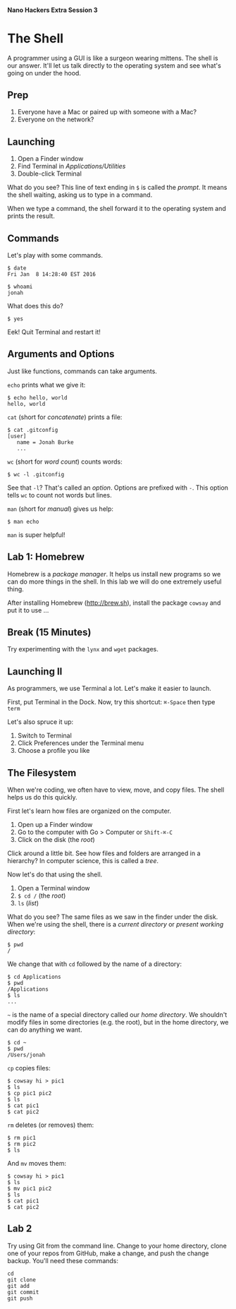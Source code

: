 #### Nano Hackers Extra Session 3

# The Shell

A programmer using a GUI is like a surgeon wearing mittens. The shell is our answer. It'll let us talk directly to the operating system and see what's going on under the hood.

## Prep

1. Everyone have a Mac or paired up with someone with a Mac?
2. Everyone on the network?

## Launching

1. Open a Finder window
2. Find Terminal in _Applications/Utilities_
3. Double-click Terminal

What do you see? This line of text ending in `$` is called the _prompt_. It means the shell waiting, asking us to type in a command.

When we type a command, the shell forward it to the operating system and prints the result.

## Commands

Let's play with some commands.

```
$ date
Fri Jan  8 14:28:40 EST 2016
```

```
$ whoami
jonah
```

What does this do?

```
$ yes
```

Eek! Quit Terminal and restart it!

## Arguments and Options

Just like functions, commands can take arguments.

`echo` prints what we give it:

```
$ echo hello, world
hello, world
```

`cat` (short for _concatenate_) prints a file:

```
$ cat .gitconfig
[user]
   name = Jonah Burke
   ...
```

`wc` (short for _word count_) counts words:

```
$ wc -l .gitconfig
```

See that `-l`? That's called an _option_. Options are prefixed with `-`. This option tells `wc` to count not words but lines.

`man` (short for _manual_) gives us help:

```
$ man echo
```

`man` is super helpful!

## Lab 1: Homebrew

Homebrew is a _package manager_. It helps us install new programs so we can do more things in the shell. In this lab we will do one extremely useful thing.

After installing Homebrew (http://brew.sh), install the package `cowsay` and put it to use ...

## Break (15 Minutes)

Try experimenting with the `lynx` and `wget` packages.

## Launching II

As programmers, we use Terminal a lot. Let's make it easier to launch.

First, put Terminal in the Dock. Now, try this shortcut: `⌘-Space` then type `term`

Let's also spruce it up:

1. Switch to Terminal
2. Click Preferences under the Terminal menu
3. Choose a profile you like

## The Filesystem

When we're coding, we often have to view, move, and copy files. The shell helps us do this quickly.

First let's learn how files are organized on the computer.

1. Open up a Finder window
2. Go to the computer with Go > Computer or `Shift-⌘-C` 
3. Click on the disk (the _root_)

Click around a little bit. See how files and folders are arranged in a hierarchy? In computer science, this is called a _tree_.

Now let's do that using the shell.

1. Open a Terminal window
2. `$ cd /` (the _root_)
3. `ls` (_list_)

What do you see? The same files as we saw in the finder under the disk. When we're using the shell, there is a _current directory_ or _present working directory_:

```
$ pwd
/
```

We change that with `cd` followed by the name of a directory:

```
$ cd Applications
$ pwd
/Applications
$ ls
...
```

`~` is the name of a special directory called our _home directory_. We shouldn't modify files in some directories (e.g. the root), but in the home directory, we can do anything we want.

```
$ cd ~
$ pwd
/Users/jonah
```

`cp` copies files:

```
$ cowsay hi > pic1
$ ls
$ cp pic1 pic2
$ ls
$ cat pic1
$ cat pic2
```

`rm` deletes (or removes) them:

```
$ rm pic1
$ rm pic2
$ ls
```

And `mv` moves them:

```
$ cowsay hi > pic1
$ ls
$ mv pic1 pic2
$ ls
$ cat pic1
$ cat pic2
```

## Lab 2

Try using Git from the command line. Change to your home directory, clone one of your repos from GitHub, make a change, and push the change backup. You'll need these commands:

```
cd
git clone
git add
git commit
git push
```